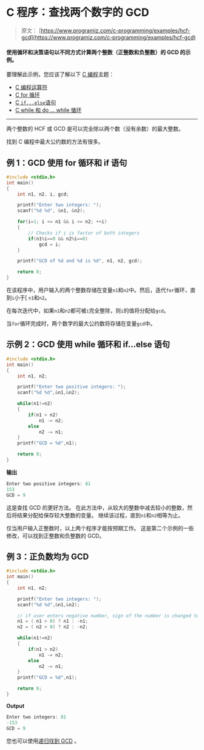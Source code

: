# C 程序：查找两个数字的 GCD

> 原文： [https://www.programiz.com/c-programming/examples/hcf-gcd](https://www.programiz.com/c-programming/examples/hcf-gcd)

#### 使用循环和决策语句以不同方式计算两个整数（正整数和负整数）的 GCD 的示例。

要理解此示例，您应该了解以下 [C 编程](/c-programming "C tutorial")主题：

*   [C 编程运算符](/c-programming/c-operators)
*   [C for 循环](/c-programming/c-for-loop)
*   [C `if...else`语句](/c-programming/c-if-else-statement)
*   [C while 和 do ... while 循环](/c-programming/c-do-while-loops)

* * *

两个整数的 HCF 或 GCD 是可以完全除以两个数（没有余数）的最大整数。

找到 C 编程中最大公约数的方法有很多。

## 例 1：GCD 使用 for 循环和 if 语句

```c
#include <stdio.h>
int main()
{
    int n1, n2, i, gcd;

    printf("Enter two integers: ");
    scanf("%d %d", &n1, &n2);

    for(i=1; i <= n1 && i <= n2; ++i)
    {
        // Checks if i is factor of both integers
        if(n1%i==0 && n2%i==0)
            gcd = i;
    }

    printf("GCD of %d and %d is %d", n1, n2, gcd);

    return 0;
}

```

在该程序中，用户输入的两个整数存储在变量`n1`和`n2`中。然后，迭代`for`循环，直到`i`小于[ `n1`和`n2`。

在每次迭代中，如果`n1`和`n2`都可被`i`完全整除，则`i`的值将分配给`gcd`。

当`for`循环完成时，两个数字的最大公约数将存储在变量`gcd`中。

## 示例 2：GCD 使用 while 循环和 if...else 语句

```c
#include <stdio.h>
int main()
{
    int n1, n2;

    printf("Enter two positive integers: ");
    scanf("%d %d",&n1,&n2);

    while(n1!=n2)
    {
        if(n1 > n2)
            n1 -= n2;
        else
            n2 -= n1;
    }
    printf("GCD = %d",n1);

    return 0;
}
```

**输出**

```c
Enter two positive integers: 81
153
GCD = 9
```

这是查找 GCD 的更好方法。 在此方法中，从较大的整数中减去较小的整数，然后将结果分配给保存较大整数的变量。 继续该过程，直到`n1`和`n2`相等为止。

仅当用户输入正整数时，以上两个程序才能按预期工作。 这是第二个示例的一些修改，可以找到正整数和负整数的 GCD。

## 例 3：正负数均为 GCD

```c
#include <stdio.h>
int main()
{
    int n1, n2;

    printf("Enter two integers: ");
    scanf("%d %d",&n1,&n2);

    // if user enters negative number, sign of the number is changed to positive
    n1 = ( n1 > 0) ? n1 : -n1;
    n2 = ( n2 > 0) ? n2 : -n2;

    while(n1!=n2)
    {
        if(n1 > n2)
            n1 -= n2;
        else
            n2 -= n1;
    }
    printf("GCD = %d",n1);

    return 0;
}
```

**Output**

```c
Enter two integers: 81
-153
GCD = 9
```

您也可以使用[递归找到 GCD](/c-programming/examples/hcf-recursion "GCD using recursion") 。
